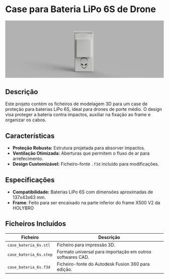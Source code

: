 # Case para Bateria LiPo 6S de Drone

![Imagem do Case da Bateria](images/front_view.png)

##  Descrição

Este projeto contém os ficheiros de modelagem 3D para um case de proteção para baterias LiPo 6S, ideal para drones de porte médio. O design visa proteger a bateria contra impactos, auxiliar na fixação ao frame e organizar os cabos.

##  Características

* **Proteção Robusta:** Estrutura projetada para absorver impactos.
* **Ventilação Otimizada:** Aberturas que permitem o fluxo de ar para arrefecimento.
* **Design Customizável:** Ficheiro-fonte `.f3d` incluído para modificações.

##  Especificações

* **Compatibilidade:** Baterias LiPo 6S com dimensões aproximadas de 137x43x63 mm.
* **Frame**: Feito para ser encaixado na parte inferior do frame X500 V2 da HOLYBRO

## Ficheiros Incluídos

| Ficheiro                 | Descrição                                                                 |
| ------------------------ | ------------------------------------------------------------------------- |
| `case_bateria_6s.stl`    | Ficheiro para impressão 3D.                                               |
| `case_bateria_6s.step`   | Formato universal para importação em outros softwares CAD.                  |
| `case_bateria_6s.f3d`    | Ficheiro-fonte do Autodesk Fusion 360 para edição.                        |


